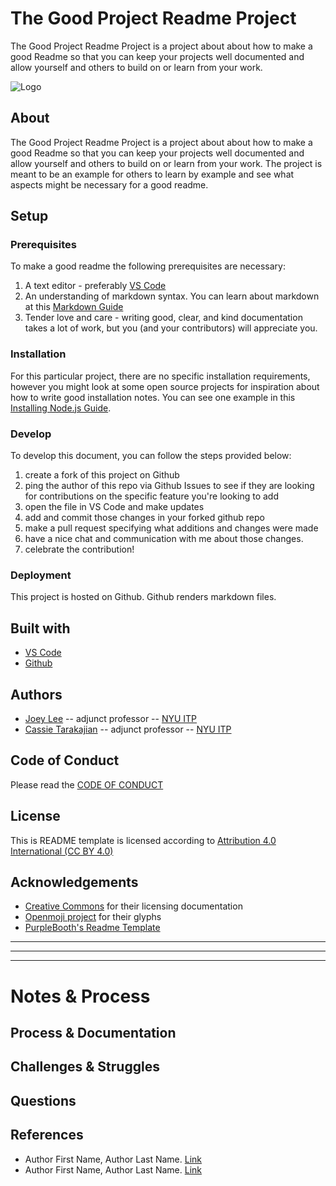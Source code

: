 <!-- Every README should start with an H1 -->
# The Good Project Readme Project
<!-- A one sentence description of the project or assignment -->
The Good Project Readme Project is a project about about how to make a good Readme so that you can keep your projects well documented and allow yourself and others to build on or learn from your work.

![Logo](https://www.openmoji.org/data/color/svg/1F4D4.svg)

<!-- It is good practice to add an about or summary -->
## About

The Good Project Readme Project is a project about about how to make a good Readme so that you can keep your projects well documented and allow yourself and others to build on or learn from your work. The project is meant to be an example for others to learn by example and see what aspects might be necessary for a good readme.


<!-- It is essential to describe how to set up your project -->
## Setup

<!-- Any knowledge or tools you will need before hand -->
### Prerequisites

To make a good readme the following prerequisites are necessary:
1. A text editor - preferably [VS Code](https://code.visualstudio.com/)
2. An understanding of markdown syntax. You can learn about markdown at this [Markdown Guide](https://www.markdownguide.org/getting-started/)
3. Tender love and care - writing good, clear, and kind documentation takes a lot of work, but you (and your contributors) will appreciate you. 

<!-- any installation needs should be defined -->
### Installation

For this particular project, there are no specific installation requirements, however you might look at some open source projects for inspiration about how to write good installation notes. You can see one example in this [Installing Node.js Guide](../guides/installing-nodejs.md).

<!-- Write instructions on how to start working on your project -->
### Develop

To develop this document, you can follow the steps provided below:
1. create a fork of this project on Github
2. ping the author of this repo via Github Issues to see if they are looking for contributions on the specific feature you're looking to add
3. open the file in VS Code and make updates 
4. add and commit those changes in your forked github repo
5. make a pull request specifying what additions and changes were made
6. have a nice chat and communication with me about those changes. 
7. celebrate the contribution! 

<!-- Notes about the deployment -->
### Deployment

This project is hosted on Github. Github renders markdown files.

## Built with

* [VS Code](https://code.visualstudio.com/)
* [Github](https://github.com)

## Authors

* [Joey Lee](https://jk-lee.com) -- adjunct professor -- [NYU ITP](https://itp.nyu.edu)
* [Cassie Tarakajian](https://cassietarakajian.com/) -- adjunct professor -- [NYU ITP](https://itp.nyu.edu)

## Code of Conduct

Please read the [CODE OF CONDUCT](https://www.mozilla.org/en-US/about/governance/policies/participation/) 

## License

This is README template is licensed according to [Attribution 4.0 International (CC BY 4.0) ](https://creativecommons.org/licenses/by/4.0/)

<!-- thank and reference all the things that made your project happen -->
## Acknowledgements

* [Creative Commons](https://creativecommons.org/licenses/by/4.0/) for their licensing documentation
* [Openmoji project](https://www.openmoji.org/library/#search=notebook&emoji=1F4D4) for their glyphs
* [PurpleBooth's Readme Template](https://gist.github.com/PurpleBooth/109311bb0361f32d87a2)

***
***
***

<!-- For your assignments you might consider  -->
# Notes & Process

<!-- How you built this project - Include images, gifs, and notes here -->
## Process & Documentation

<!-- Any specific challenges or struggles documented -->
## Challenges & Struggles

<!-- Any questions you have -->
## Questions

<!-- References for resources and inspiration -->
## References

* Author First Name, Author Last Name. [Link]()
* Author First Name, Author Last Name. [Link]()